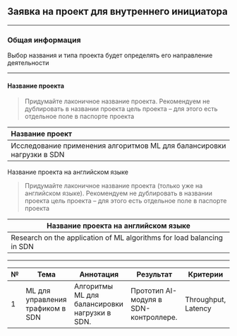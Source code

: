 ## Заявка на проект для внутреннего инициатора

---

### Общая информация

Выбор названия и типа проекта будет определять его направление деятельности

---

#### Название проекта

> Придумайте лаконичное название проекта. Рекомендуем не дублировать в названии проекта цель проекта – для этого есть отдельное поле в паспорте проекта

| Название проект                                                       |
|:----------------------------------------------------------------------|
| Исследование применения алгоритмов ML для балансировки нагрузки в SDN |


Название проекта на английском языке

> Придумайте лаконичное название проекта (только уже на английском языке). Рекомендуем не дублировать в названии проекта цель проекта – для этого есть отдельное поле в паспорте проекта

| Название проекта на английском языке                                                   |
|-----------------------------------------------------------------------|
| Research on the application of ML algorithms for load balancing in SDN |



---


| № | Тема | Аннотация | Результат | Критерии |
|---|------|-----------|-----------|----------|
| 1 | ML для управления трафиком в SDN | Алгоритмы ML для балансировки<br/> нагрузки в SDN. | Прототип AI-модуля в SDN-контроллере. | Throughput, Latency |